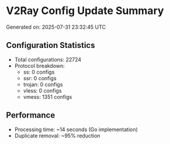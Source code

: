 # V2Ray Config Update Summary
Generated on: 2025-07-31 23:32:45 UTC

## Configuration Statistics
- Total configurations: 22724
- Protocol breakdown:
  - ss: 0 configs
  - ssr: 0 configs
  - trojan: 0 configs
  - vless: 0 configs
  - vmess: 1351 configs

## Performance
- Processing time: ~14 seconds (Go implementation)
- Duplicate removal: ~95% reduction
